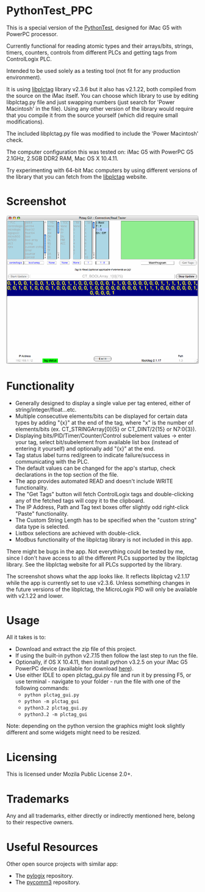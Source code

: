 # PythonTest_PPC
This is a special version of the [PythonTest](https://github.com/GitHubDragonFly/PythonTest), designed for iMac G5 with PowerPC processor.

Currently functional for reading atomic types and their arrays/bits, strings, timers, counters, controls from different PLCs and getting tags from ControlLogix PLC.

Intended to be used solely as a testing tool (not fit for any production environment).

It is using [libplctag](https://github.com/libplctag/libplctag) library v2.3.6 but it also has v2.1.22, both compiled from the source on the iMac itself. You can choose which library to use by editing libplctag.py file and just swapping numbers (just search for 'Power Macintosh' in the file). Using any other version of the library would require that you compile it from the source yourself (which did require small modifications).

The included libplctag.py file was modified to include the 'Power Macintosh' check.

The computer configuration this was tested on: iMac G5 with PowerPC G5 2.1GHz, 2.5GB DDR2 RAM, Mac OS X 10.4.11.

Try experimenting with 64-bit Mac computers by using different versions of the library that you can fetch from the [libplctag](https://github.com/libplctag/libplctag) website.

# Screenshot

![Start Page](screenshots/plctag_gui_ppc.png?raw=true)

# Functionality
- Generally designed to display a single value per tag entered, either of string/integer/float...etc.
- Multiple consecutive elements/bits can be displayed for certain data types by adding "{x}" at the end of the tag, where "x" is the number of elements/bits (ex. CT_STRINGArray[0]{5} or CT_DINT/2{15} or N7:0{3}).
- Displaying bits/PID/Timer/Counter/Control subelement values -> enter your tag, select bit/subelement from available list box (instead of entering it yourself) and optionally add "{x}" at the end.
- Tag status label turns red/green to indicate failure/success in communicating with the PLC. 
- The default values can be changed for the app's startup, check declarations in the top section of the file.
- The app provides automated READ and doesn't include WRITE functionality.
- The "Get Tags" button will fetch ControlLogix tags and double-clicking any of the fetched tags will copy it to the clipboard.
- The IP Address, Path and Tag text boxes offer slightly odd right-click "Paste" functionality.
- The Custom String Length has to be specified when the "custom string" data type is selected.
- Listbox selections are achieved with double-click.
- Modbus functionality of the libplctag library is not included in this app.

There might be bugs in the app. Not everything could be tested by me, since I don't have access to all the different PLCs supported by the libplctag library.
See the libplctag website for all PLCs supported by the library.

The screenshot shows what the app looks like. It reflects libplctag v2.1.17 while the app is currently set to use v2.3.6. Unless something changes in the future versions of the libplctag, the MicroLogix PID will only be available with v2.1.22 and lower.

# Usage

All it takes is to:
- Download and extract the zip file of this project.
- If using the built-in python v2.7.15 then follow the last step to run the file.
- Optionally, if OS X 10.4.11, then install python v3.2.5 on your iMac G5 PowerPC device (available for download [here](https://www.python.org/downloads/mac-osx/)).
- Use either IDLE to open plctag_gui.py file and run it by pressing F5, or use terminal - navigate to your folder - run the file with one of the following commands:
  - `python plctag_gui.py`
  - `python -m plctag_gui`
  - `python3.2 plctag_gui.py`
  - `python3.2 -m plctag_gui`

Note: depending on the python version the graphics might look slightly different and some widgets might need to be resized.

# Licensing
This is licensed under Mozila Public License 2.0+.

# Trademarks
Any and all trademarks, either directly or indirectly mentioned here, belong to their respective owners.

# Useful Resources
Other open source projects with similar app:
- The [pylogix](https://github.com/dmroeder/pylogix) repository.
- The [pycomm3](https://github.com/ottowayi/pycomm3) repository.
